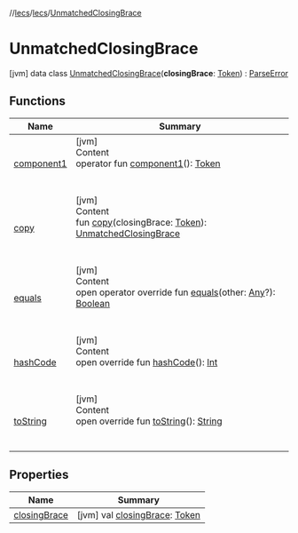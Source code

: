 //[lecs](../../index.md)/[lecs](../index.md)/[UnmatchedClosingBrace](index.md)



# UnmatchedClosingBrace  
 [jvm] data class [UnmatchedClosingBrace](index.md)(**closingBrace**: [Token](../-token/index.md)) : [ParseError](../-parse-error/index.md)   


## Functions  
  
|  Name|  Summary| 
|---|---|
| <a name="lecs/UnmatchedClosingBrace/component1/#/PointingToDeclaration/"></a>[component1](component1.md)| <a name="lecs/UnmatchedClosingBrace/component1/#/PointingToDeclaration/"></a>[jvm]  <br>Content  <br>operator fun [component1](component1.md)(): [Token](../-token/index.md)  <br><br><br>
| <a name="lecs/UnmatchedClosingBrace/copy/#lecs.Token/PointingToDeclaration/"></a>[copy](copy.md)| <a name="lecs/UnmatchedClosingBrace/copy/#lecs.Token/PointingToDeclaration/"></a>[jvm]  <br>Content  <br>fun [copy](copy.md)(closingBrace: [Token](../-token/index.md)): [UnmatchedClosingBrace](index.md)  <br><br><br>
| <a name="kotlin/Any/equals/#kotlin.Any?/PointingToDeclaration/"></a>[equals](../-token/index.md#%5Bkotlin%2FAny%2Fequals%2F%23kotlin.Any%3F%2FPointingToDeclaration%2F%5D%2FFunctions%2F-1508315750)| <a name="kotlin/Any/equals/#kotlin.Any?/PointingToDeclaration/"></a>[jvm]  <br>Content  <br>open operator override fun [equals](../-token/index.md#%5Bkotlin%2FAny%2Fequals%2F%23kotlin.Any%3F%2FPointingToDeclaration%2F%5D%2FFunctions%2F-1508315750)(other: [Any](https://kotlinlang.org/api/latest/jvm/stdlib/kotlin/-any/index.html)?): [Boolean](https://kotlinlang.org/api/latest/jvm/stdlib/kotlin/-boolean/index.html)  <br><br><br>
| <a name="kotlin/Any/hashCode/#/PointingToDeclaration/"></a>[hashCode](../-token/index.md#%5Bkotlin%2FAny%2FhashCode%2F%23%2FPointingToDeclaration%2F%5D%2FFunctions%2F-1508315750)| <a name="kotlin/Any/hashCode/#/PointingToDeclaration/"></a>[jvm]  <br>Content  <br>open override fun [hashCode](../-token/index.md#%5Bkotlin%2FAny%2FhashCode%2F%23%2FPointingToDeclaration%2F%5D%2FFunctions%2F-1508315750)(): [Int](https://kotlinlang.org/api/latest/jvm/stdlib/kotlin/-int/index.html)  <br><br><br>
| <a name="kotlin/Any/toString/#/PointingToDeclaration/"></a>[toString](../-token/index.md#%5Bkotlin%2FAny%2FtoString%2F%23%2FPointingToDeclaration%2F%5D%2FFunctions%2F-1508315750)| <a name="kotlin/Any/toString/#/PointingToDeclaration/"></a>[jvm]  <br>Content  <br>open override fun [toString](../-token/index.md#%5Bkotlin%2FAny%2FtoString%2F%23%2FPointingToDeclaration%2F%5D%2FFunctions%2F-1508315750)(): [String](https://kotlinlang.org/api/latest/jvm/stdlib/kotlin/-string/index.html)  <br><br><br>


## Properties  
  
|  Name|  Summary| 
|---|---|
| <a name="lecs/UnmatchedClosingBrace/closingBrace/#/PointingToDeclaration/"></a>[closingBrace](closing-brace.md)| <a name="lecs/UnmatchedClosingBrace/closingBrace/#/PointingToDeclaration/"></a> [jvm] val [closingBrace](closing-brace.md): [Token](../-token/index.md)   <br>

